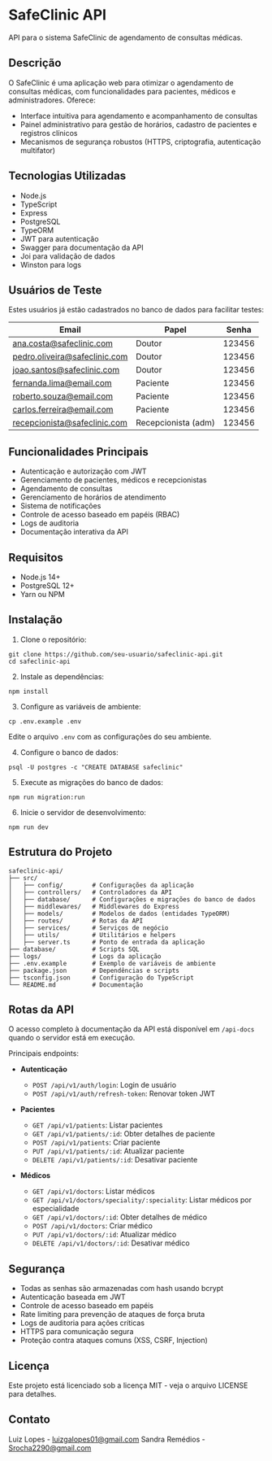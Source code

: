 # SafeClinic API

API para o sistema SafeClinic de agendamento de consultas médicas.

## Descrição

O SafeClinic é uma aplicação web para otimizar o agendamento de consultas médicas, com funcionalidades para pacientes, médicos e administradores. Oferece:

- Interface intuitiva para agendamento e acompanhamento de consultas
- Painel administrativo para gestão de horários, cadastro de pacientes e registros clínicos
- Mecanismos de segurança robustos (HTTPS, criptografia, autenticação multifator)

## Tecnologias Utilizadas

- Node.js
- TypeScript
- Express
- PostgreSQL
- TypeORM
- JWT para autenticação
- Swagger para documentação da API
- Joi para validação de dados
- Winston para logs

## Usuários de Teste

Estes usuários já estão cadastrados no banco de dados para facilitar testes:

| Email                          | Papel         | Senha   |
|---------------------------------|--------------|---------|
| ana.costa@safeclinic.com        | Doutor       | 123456  |
| pedro.oliveira@safeclinic.com   | Doutor       | 123456  |
| joao.santos@safeclinic.com      | Doutor       | 123456  |
| fernanda.lima@email.com         | Paciente     | 123456  |
| roberto.souza@email.com         | Paciente     | 123456  |
| carlos.ferreira@email.com       | Paciente     | 123456  |
| recepcionista@safeclinic.com    | Recepcionista (adm) | 123456  |

## Funcionalidades Principais

- Autenticação e autorização com JWT
- Gerenciamento de pacientes, médicos e recepcionistas
- Agendamento de consultas
- Gerenciamento de horários de atendimento
- Sistema de notificações
- Controle de acesso baseado em papéis (RBAC)
- Logs de auditoria
- Documentação interativa da API

## Requisitos

- Node.js 14+
- PostgreSQL 12+
- Yarn ou NPM

## Instalação

1. Clone o repositório:
```
git clone https://github.com/seu-usuario/safeclinic-api.git
cd safeclinic-api
```

2. Instale as dependências:
```
npm install
```

3. Configure as variáveis de ambiente:
```
cp .env.example .env
```
Edite o arquivo `.env` com as configurações do seu ambiente.

4. Configure o banco de dados:
```
psql -U postgres -c "CREATE DATABASE safeclinic"
```

5. Execute as migrações do banco de dados:
```
npm run migration:run
```

6. Inicie o servidor de desenvolvimento:
```
npm run dev
```

## Estrutura do Projeto

```
safeclinic-api/
├── src/
│   ├── config/        # Configurações da aplicação
│   ├── controllers/   # Controladores da API
│   ├── database/      # Configurações e migrações do banco de dados
│   ├── middlewares/   # Middlewares do Express
│   ├── models/        # Modelos de dados (entidades TypeORM)
│   ├── routes/        # Rotas da API
│   ├── services/      # Serviços de negócio
│   ├── utils/         # Utilitários e helpers
│   ├── server.ts      # Ponto de entrada da aplicação
├── database/          # Scripts SQL
├── logs/              # Logs da aplicação
├── .env.example       # Exemplo de variáveis de ambiente
├── package.json       # Dependências e scripts
├── tsconfig.json      # Configuração do TypeScript
└── README.md          # Documentação
```

## Rotas da API

O acesso completo à documentação da API está disponível em `/api-docs` quando o servidor está em execução.

Principais endpoints:

- **Autenticação**
  - `POST /api/v1/auth/login`: Login de usuário
  - `POST /api/v1/auth/refresh-token`: Renovar token JWT

- **Pacientes**
  - `GET /api/v1/patients`: Listar pacientes
  - `GET /api/v1/patients/:id`: Obter detalhes de paciente
  - `POST /api/v1/patients`: Criar paciente
  - `PUT /api/v1/patients/:id`: Atualizar paciente
  - `DELETE /api/v1/patients/:id`: Desativar paciente

- **Médicos**
  - `GET /api/v1/doctors`: Listar médicos
  - `GET /api/v1/doctors/speciality/:speciality`: Listar médicos por especialidade
  - `GET /api/v1/doctors/:id`: Obter detalhes de médico
  - `POST /api/v1/doctors`: Criar médico
  - `PUT /api/v1/doctors/:id`: Atualizar médico
  - `DELETE /api/v1/doctors/:id`: Desativar médico

## Segurança

- Todas as senhas são armazenadas com hash usando bcrypt
- Autenticação baseada em JWT
- Controle de acesso baseado em papéis
- Rate limiting para prevenção de ataques de força bruta
- Logs de auditoria para ações críticas
- HTTPS para comunicação segura
- Proteção contra ataques comuns (XSS, CSRF, Injection)

## Licença

Este projeto está licenciado sob a licença MIT - veja o arquivo LICENSE para detalhes.

## Contato

Luiz Lopes - luizgalopes01@gmail.com
Sandra Remédios - Srocha2290@gmail.com